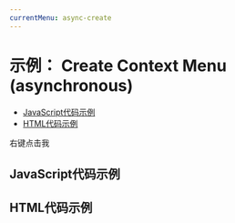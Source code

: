 ```yaml
---
currentMenu: async-create 
---
```


# 示例： Create Context Menu (asynchronous)

<!-- START doctoc generated TOC please keep comment here to allow auto update -->
<!-- DON'T EDIT THIS SECTION, INSTEAD RE-RUN doctoc TO UPDATE -->


- [JavaScript代码示例](#example-code)
- [HTML代码示例](#example-html)

<!-- END doctoc generated TOC please keep comment here to allow auto update -->

<span class="context-menu-one btn btn-neutral">右键点击我</span>

## JavaScript代码示例

<script type="text/javascript" class="showcase">
$(function(){
    // some build handler to call asynchronously
    function createSomeMenu() {
        return {
            callback: function(key, options) {
                var m = "clicked: " + key;
                window.console && console.log(m) || alert(m);
            },
            items: {
                "edit": {name: "编辑", icon: "edit"},
                "cut": {name: "剪切", icon: "cut"},
                "copy": {name: "复制", icon: "copy"}
            }
        };
    }

    // some asynchronous click handler
    $('.context-menu-one').on('mouseup', function(e){
        var $this = $(this);
        // store a callback on the trigger
        $this.data('runCallbackThingie', createSomeMenu);
        var _offset = $this.offset(),
            position = {
                x: _offset.left + 10, 
                y: _offset.top + 10
            }
        // open the contextMenu asynchronously
        setTimeout(function(){ $this.contextMenu(position); }, 1000);
    });
    
    // setup context menu
    $.contextMenu({
        selector: '.context-menu-one',
        trigger: 'none',
        build: function($trigger, e) {
            e.preventDefault();
        
            // pull a callback from the trigger
            return $trigger.data('runCallbackThingie')();
        }
    });
});
</script>

## HTML代码示例
<div style="display:none;" class="showcase" data-showcase-import=".context-menu-one"></div>